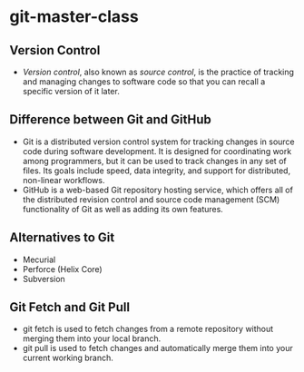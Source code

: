 # git-master-class

## Version Control

- _Version control_, also known as _source control_, is the practice of tracking and managing changes to software code so that you can recall a specific version of it later.

## Difference between Git and GitHub

- Git is a distributed version control system for tracking changes in source code during software development. It is designed for coordinating work among programmers, but it can be used to track changes in any set of files. Its goals include speed, data integrity, and support for distributed, non-linear workflows.
- GitHub is a web-based Git repository hosting service, which offers all of the distributed revision control and source code management (SCM) functionality of Git as well as adding its own features.

## Alternatives to Git

- Mecurial
- Perforce (Helix Core)
- Subversion

## Git Fetch and Git Pull

- git fetch is used to fetch changes from a remote repository without merging them into your local branch.
- git pull is used to fetch changes and automatically merge them into your current working branch.
